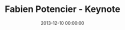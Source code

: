 ---
event: SymfonyCon Warsaw 2013
title: "Fabien Potencier - Keynote"
youtube_id: qlrwfOL0230
authors: 
    - Fabien Potencier

layout: youtube
date: 2013-12-10 00:00:00
---